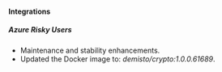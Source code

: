 
#### Integrations

##### Azure Risky Users

- Maintenance and stability enhancements.
- Updated the Docker image to: *demisto/crypto:1.0.0.61689*.
